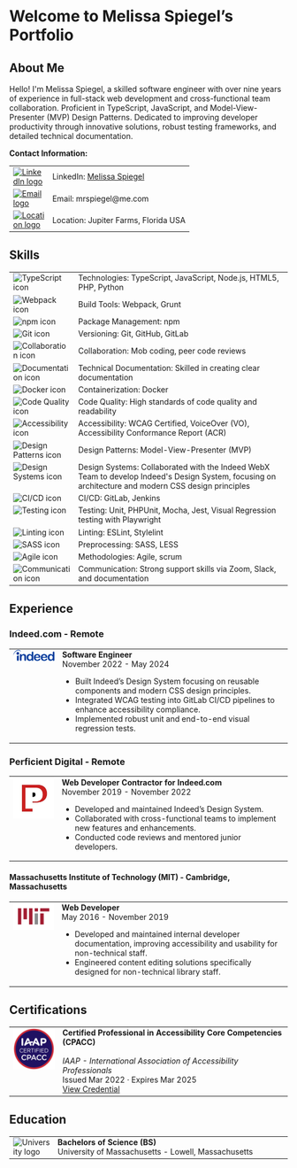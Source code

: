 # Welcome to Melissa Spiegel’s Portfolio

## About Me

Hello! I'm Melissa Spiegel, a skilled software engineer with over nine years of experience in full-stack web development and cross-functional team collaboration. Proficient in TypeScript, JavaScript, and Model-View-Presenter (MVP) Design Patterns. Dedicated to improving developer productivity through innovative solutions, robust testing frameworks, and detailed technical documentation.

**Contact Information:**

<table>
  <tr>
    <td width="50"><a href="https://www.linkedin.com/in/melissaspiegel/"><img src="https://img.icons8.com/?size=100&id=13930&format=png&color=000000" width="40" alt="LinkedIn logo"/></a></td>
    <td>LinkedIn: <a href="https://www.linkedin.com/in/melissaspiegel/">Melissa Spiegel</a></td>
  </tr>
  <tr>
    <td width="50"><a href="mailto:mrspiegel@me.com"><img src="https://img.icons8.com/?size=100&id=FBab3Gs9DnjY&format=png&color=000000" width="40" alt="Email logo"/></a></td>
    <td>Email: mrspiegel@me.com</td>
  </tr>
  <tr>
    <td width="50"><a href="https://www.google.com/maps/place/Jupiter+Farms,+Florida"><img src="https://img.icons8.com/?size=100&id=Kqsi3v5rWFW9&format=png&color=9A9A9A" width="40" alt="Location logo"/></a></td>
    <td>Location: Jupiter Farms, Florida USA</td>
  </tr>
</table>

## Skills

<table>
  <tr>
    <td width="80" valign="top"><img src="https://img.icons8.com/?size=100&id=108784&format=png&color=000000" alt="TypeScript icon"/></td>
    <td>Technologies: TypeScript, JavaScript, Node.js, HTML5, PHP, Python</td>
  </tr>
  <tr>
    <td width="80" valign="top"><img src="https://img.icons8.com/?size=100&id=sOWbK4N3cxGh&format=png&color=000000" alt="Webpack icon"/></td>
    <td>Build Tools: Webpack, Grunt</td>
  </tr>
  <tr>
    <td width="80" valign="top"><img src="https://img.icons8.com/?size=100&id=24895&format=png&color=000000" alt="npm icon"/></td>
    <td>Package Management: npm</td>
  </tr>
  <tr>
    <td width="80" valign="top"><img src="https://img.icons8.com/?size=100&id=20906&format=png&color=000000" alt="Git icon"/></td>
    <td>Versioning: Git, GitHub, GitLab</td>
  </tr>
  <tr>
    <td width="80" valign="top"><img src="https://img.icons8.com/?size=100&id=50899&format=png&color=9A9A9A" alt="Collaboration icon"/></td>
    <td>Collaboration: Mob coding, peer code reviews</td>
  </tr>
  <tr>
    <td width="80" valign="top"><img src="https://img.icons8.com/?size=100&id=HT2GWwyCbMNE&format=png&color=000000" alt="Documentation icon"/></td>
    <td>Technical Documentation: Skilled in creating clear documentation</td>
  </tr>
  <tr>
    <td width="80" valign="top"><img src="https://img.icons8.com/?size=100&id=cdYUlRaag9G9&format=png&color=000000" alt="Docker icon"/></td>
    <td>Containerization: Docker</td>
  </tr>
  <tr>
    <td width="80" valign="top"><img src="https://img.icons8.com/?size=100&id=19293&format=png&color=000000" alt="Code Quality icon"/></td>
    <td>Code Quality: High standards of code quality and readability</td>
  </tr>
  <tr>
    <td width="80" valign="top"><img src="https://img.icons8.com/?size=100&id=63223&format=png&color=000000" alt="Accessibility icon"/></td>
    <td>Accessibility: WCAG Certified, VoiceOver (VO), Accessibility Conformance Report (ACR)</td>
  </tr>
  <tr>
    <td width="80" valign="top"><img src="https://img.icons8.com/?size=100&id=OI6BowItHaZ4&format=png&color=000000" alt="Design Patterns icon"/></td>
    <td>Design Patterns: Model-View-Presenter (MVP)</td>
  </tr>
  <tr>
    <td width="80" valign="top"><img src="https://img.icons8.com/?size=100&id=zfHRZ6i1Wg0U&format=png&color=000000" alt="Design Systems icon"/></td>
    <td>Design Systems: Collaborated with the Indeed WebX Team to develop Indeed's Design System, focusing on architecture and modern CSS design principles</td>
  </tr>
  <tr>
    <td width="80" valign="top"><img src="https://img.icons8.com/?size=100&id=34886&format=png&color=000000" alt="CI/CD icon"/></td>
    <td>CI/CD: GitLab, Jenkins</td>
  </tr>
  <tr>
    <td width="80" valign="top"><img src="https://img.icons8.com/?size=100&id=37628&format=png&color=000000" alt="Testing icon"/></td>
    <td>Testing: Unit, PHPUnit, Mocha, Jest, Visual Regression testing with Playwright</td>
  </tr>
  <tr>
    <td width="80" valign="top"><img src="https://img.icons8.com/?size=100&id=RBnCyho7WRn7&format=png&color=000000" alt="Linting icon"/></td>
    <td>Linting: ESLint, Stylelint</td>
  </tr>
  <tr>
    <td width="80" valign="top"><img src="https://img.icons8.com/?size=100&id=qsQZWvMuX4ad&format=png&color=000000" alt="SASS icon"/></td>
    <td>Preprocessing: SASS, LESS</td>
  </tr>
  <tr>
    <td width="80" valign="top"><img src="https://img.icons8.com/?size=100&id=oROcPah5ues6&format=png&color=000000" alt="Agile icon"/></td>
    <td>Methodologies: Agile, scrum</td>
  </tr>
  <tr>
    <td width="80" valign="top"><img src="https://img.icons8.com/?size=100&id=19978&format=png&color=000000" alt="Communication icon"/></td>
    <td>Communication: Strong support skills via Zoom, Slack, and documentation</td>
  </tr>
</table>

## Experience

### Indeed.com - Remote

<table>
  <tr>
    <td width="100" valign="top"><img src="./images/melissa_spiegel_Indeed_logo.png" alt="Indeed logo"/></td>
    <td width="500">
      <strong>Software Engineer</strong> <br>
      November 2022 - May 2024<br>
      <ul>
        <li>Built Indeed’s Design System focusing on reusable components and modern CSS design principles.</li>
        <li>Integrated WCAG testing into GitLab CI/CD pipelines to enhance accessibility compliance.</li>
        <li>Implemented robust unit and end-to-end visual regression tests.</li>
      </ul>
    </td>
  </tr>
</table>

### Perficient Digital - Remote

<table>
  <tr>
    <td valign="top" width="100" valign="top"><img src="./images/melissa_spiegel_perficient.jpeg" alt="Perficient logo"/></td>
    <td width="500">
      <strong>Web Developer Contractor for Indeed.com</strong> <br>
      November 2019 - November 2022<br>
        <ul>
            <li>Developed and maintained Indeed’s Design System.</li>
            <li>Collaborated with cross-functional teams to implement new features and enhancements.</li>
            <li>Conducted code reviews and mentored junior developers.</li>
        </ul>
    </td>
    </tr>
</table>

#### Massachusetts Institute of Technology (MIT) - Cambridge, Massachusetts

<table>
  <tr>
    <td width="100" valign="top"><img src="./images/melissa_spiegel_MIT.png" alt="MIT logo"/></td>
    <td width="500">
    <strong>Web Developer</strong> <br>
    May 2016 - November 2019<br>
      <ul>
        <li>Developed and maintained internal developer documentation, improving accessibility and usability for non-technical staff.</li>
        <li>Engineered content editing solutions specifically designed for non-technical library staff.</li>
      </ul>
    </td>
  </tr>
</table>

## Certifications
<table>
  <tr>
    <td width="100" valign="top"><img src="./images/melissa_spiegel_wcag_certified.png" alt="IAAP logo" /></td>
    <td width="500">
      <strong>Certified Professional in Accessibility Core Competencies (CPACC)</strong><br><br>
      <em>IAAP - International Association of Accessibility Professionals</em><br>
      Issued Mar 2022 · Expires Mar 2025<br>
      <a href="https://www.credly.com/badges/460a39e0-ae3a-46eb-8e42-c5ab42ed919f">View Credential</a>
    </td>
  </tr>
</table>

## Education

<table>
  <tr>
    <td valign="top">
    <div>
    <img src="https://img.icons8.com/?size=100&id=9496&format=png&color=000000" alt="University logo"/>
    </td>
    <td width="500">
      <strong>Bachelors of Science (BS)</strong><br>
      University of Massachusetts - Lowell, Massachusetts
    </td>
  </tr>
</table>
